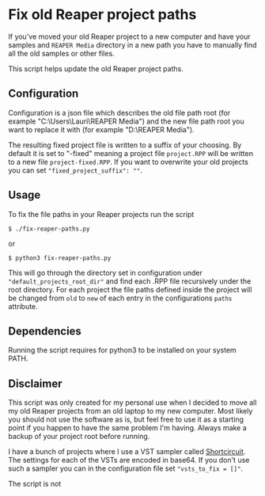 # Fix old Reaper project paths

If you've moved your old Reaper project to a new computer and have your samples and `REAPER Media` directory in a new path
you have to manually find all the old samples or other files.

This script helps update the old Reaper project paths.

## Configuration

Configuration is a json file which describes the old file path root (for example "C:\Users\Lauri\REAPER Media") and
the new file path root you want to replace it with (for example "D:\REAPER Media").

The resulting fixed project file is written to a suffix of your choosing. By default it is set to "-fixed"
meaning a project file `project.RPP` will be written to a new file `project-fixed.RPP`. If you want to
overwrite your old projects you can set `"fixed_project_suffix": ""`.

## Usage

To fix the file paths in your Reaper projects run the script

```
$ ./fix-reaper-paths.py
```

or

```
$ python3 fix-reaper-paths.py
```

This will go through the directory set in configuration under `"default_projects_root_dir"` and find each .RPP file recursively
under the root directory. For each project the file paths defined inside the project will be changed from `old` to `new`
of each entry in the configurations `paths` attribute.

## Dependencies

Running the script requires for python3 to be installed on your system PATH.

## Disclaimer

This script was only created for my personal use when I decided to move all my old Reaper projects from an old laptop to
my new computer. Most likely you should not use the software as is, but feel free to use it as a starting point if
you happen to have the same problem I'm having. Always make a backup of your project root before running.

I have a bunch of projects where I use a VST sampler called [Shortcircuit](https://vemberaudio.se/shortcircuit/). The
settings for each of the VSTs are encoded in base64. If you don't use such a sampler
you can in the configuration file set `"vsts_to_fix = []"`.

The script is not 
